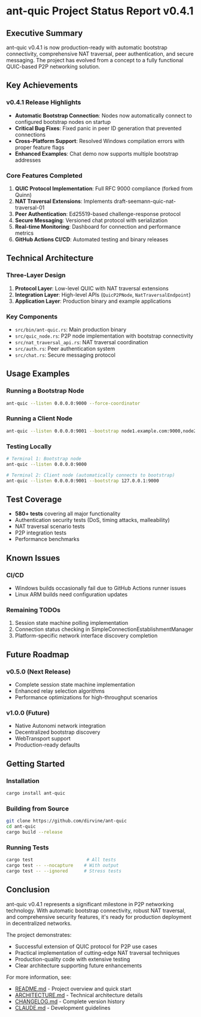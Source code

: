 # ant-quic Project Status Report v0.4.1

## Executive Summary

ant-quic v0.4.1 is now production-ready with automatic bootstrap connectivity, comprehensive NAT traversal, peer authentication, and secure messaging. The project has evolved from a concept to a fully functional QUIC-based P2P networking solution.

## Key Achievements

### v0.4.1 Release Highlights
- **Automatic Bootstrap Connection**: Nodes now automatically connect to configured bootstrap nodes on startup
- **Critical Bug Fixes**: Fixed panic in peer ID generation that prevented connections
- **Cross-Platform Support**: Resolved Windows compilation errors with proper feature flags
- **Enhanced Examples**: Chat demo now supports multiple bootstrap addresses

### Core Features Completed
1. **QUIC Protocol Implementation**: Full RFC 9000 compliance (forked from Quinn)
2. **NAT Traversal Extensions**: Implements draft-seemann-quic-nat-traversal-01
3. **Peer Authentication**: Ed25519-based challenge-response protocol
4. **Secure Messaging**: Versioned chat protocol with serialization
5. **Real-time Monitoring**: Dashboard for connection and performance metrics
6. **GitHub Actions CI/CD**: Automated testing and binary releases

## Technical Architecture

### Three-Layer Design
1. **Protocol Layer**: Low-level QUIC with NAT traversal extensions
2. **Integration Layer**: High-level APIs (`QuicP2PNode`, `NatTraversalEndpoint`)
3. **Application Layer**: Production binary and example applications

### Key Components
- `src/bin/ant-quic.rs`: Main production binary
- `src/quic_node.rs`: P2P node implementation with bootstrap connectivity
- `src/nat_traversal_api.rs`: NAT traversal coordination
- `src/auth.rs`: Peer authentication system
- `src/chat.rs`: Secure messaging protocol

## Usage Examples

### Running a Bootstrap Node
```bash
ant-quic --listen 0.0.0.0:9000 --force-coordinator
```

### Running a Client Node
```bash
ant-quic --listen 0.0.0.0:9001 --bootstrap node1.example.com:9000,node2.example.com:9000
```

### Testing Locally
```bash
# Terminal 1: Bootstrap node
ant-quic --listen 0.0.0.0:9000

# Terminal 2: Client node (automatically connects to bootstrap)
ant-quic --listen 0.0.0.0:9001 --bootstrap 127.0.0.1:9000
```

## Test Coverage

- **580+ tests** covering all major functionality
- Authentication security tests (DoS, timing attacks, malleability)
- NAT traversal scenario tests
- P2P integration tests
- Performance benchmarks

## Known Issues

### CI/CD
- Windows builds occasionally fail due to GitHub Actions runner issues
- Linux ARM builds need configuration updates

### Remaining TODOs
1. Session state machine polling implementation
2. Connection status checking in SimpleConnectionEstablishmentManager
3. Platform-specific network interface discovery completion

## Future Roadmap

### v0.5.0 (Next Release)
- Complete session state machine implementation
- Enhanced relay selection algorithms
- Performance optimizations for high-throughput scenarios

### v1.0.0 (Future)
- Native Autonomi network integration
- Decentralized bootstrap discovery
- WebTransport support
- Production-ready defaults

## Getting Started

### Installation
```bash
cargo install ant-quic
```

### Building from Source
```bash
git clone https://github.com/dirvine/ant-quic
cd ant-quic
cargo build --release
```

### Running Tests
```bash
cargo test                    # All tests
cargo test -- --nocapture    # With output
cargo test -- --ignored      # Stress tests
```

## Conclusion

ant-quic v0.4.1 represents a significant milestone in P2P networking technology. With automatic bootstrap connectivity, robust NAT traversal, and comprehensive security features, it's ready for production deployment in decentralized networks.

The project demonstrates:
- Successful extension of QUIC protocol for P2P use cases
- Practical implementation of cutting-edge NAT traversal techniques
- Production-quality code with extensive testing
- Clear architecture supporting future enhancements

For more information, see:
- [README.md](README.md) - Project overview and quick start
- [ARCHITECTURE.md](ARCHITECTURE.md) - Technical architecture details
- [CHANGELOG.md](CHANGELOG.md) - Complete version history
- [CLAUDE.md](CLAUDE.md) - Development guidelines